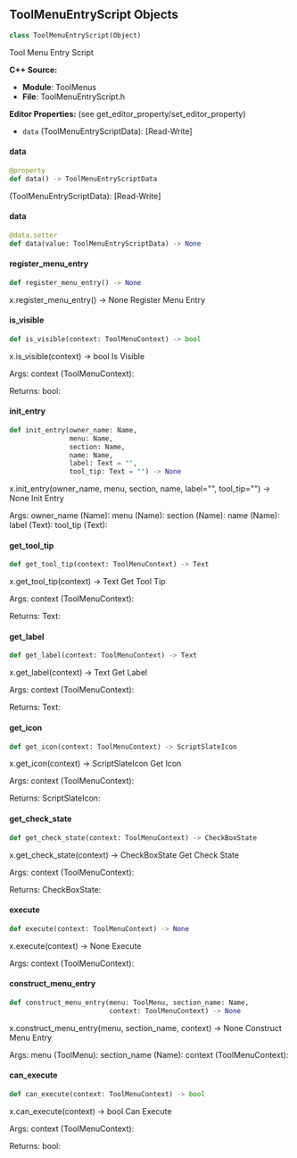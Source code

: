 ## ToolMenuEntryScript Objects

```python
class ToolMenuEntryScript(Object)
```

Tool Menu Entry Script

**C++ Source:**

- **Module**: ToolMenus
- **File**: ToolMenuEntryScript.h

**Editor Properties:** (see get_editor_property/set_editor_property)

- ``data`` (ToolMenuEntryScriptData):  [Read-Write]

<a id="unreal.ToolMenuEntryScript.data"></a>

#### data

```python
@property
def data() -> ToolMenuEntryScriptData
```

(ToolMenuEntryScriptData):  [Read-Write]

<a id="unreal.ToolMenuEntryScript.data"></a>

#### data

```python
@data.setter
def data(value: ToolMenuEntryScriptData) -> None
```

<a id="unreal.ToolMenuEntryScript.register_menu_entry"></a>

#### register_menu_entry

```python
def register_menu_entry() -> None
```

x.register_menu_entry() -> None
Register Menu Entry

<a id="unreal.ToolMenuEntryScript.is_visible"></a>

#### is_visible

```python
def is_visible(context: ToolMenuContext) -> bool
```

x.is_visible(context) -> bool
Is Visible

Args:
    context (ToolMenuContext): 

Returns:
    bool:

<a id="unreal.ToolMenuEntryScript.init_entry"></a>

#### init_entry

```python
def init_entry(owner_name: Name,
               menu: Name,
               section: Name,
               name: Name,
               label: Text = "",
               tool_tip: Text = "") -> None
```

x.init_entry(owner_name, menu, section, name, label="", tool_tip="") -> None
Init Entry

Args:
    owner_name (Name): 
    menu (Name): 
    section (Name): 
    name (Name): 
    label (Text): 
    tool_tip (Text):

<a id="unreal.ToolMenuEntryScript.get_tool_tip"></a>

#### get_tool_tip

```python
def get_tool_tip(context: ToolMenuContext) -> Text
```

x.get_tool_tip(context) -> Text
Get Tool Tip

Args:
    context (ToolMenuContext): 

Returns:
    Text:

<a id="unreal.ToolMenuEntryScript.get_label"></a>

#### get_label

```python
def get_label(context: ToolMenuContext) -> Text
```

x.get_label(context) -> Text
Get Label

Args:
    context (ToolMenuContext): 

Returns:
    Text:

<a id="unreal.ToolMenuEntryScript.get_icon"></a>

#### get_icon

```python
def get_icon(context: ToolMenuContext) -> ScriptSlateIcon
```

x.get_icon(context) -> ScriptSlateIcon
Get Icon

Args:
    context (ToolMenuContext): 

Returns:
    ScriptSlateIcon:

<a id="unreal.ToolMenuEntryScript.get_check_state"></a>

#### get_check_state

```python
def get_check_state(context: ToolMenuContext) -> CheckBoxState
```

x.get_check_state(context) -> CheckBoxState
Get Check State

Args:
    context (ToolMenuContext): 

Returns:
    CheckBoxState:

<a id="unreal.ToolMenuEntryScript.execute"></a>

#### execute

```python
def execute(context: ToolMenuContext) -> None
```

x.execute(context) -> None
Execute

Args:
    context (ToolMenuContext):

<a id="unreal.ToolMenuEntryScript.construct_menu_entry"></a>

#### construct_menu_entry

```python
def construct_menu_entry(menu: ToolMenu, section_name: Name,
                         context: ToolMenuContext) -> None
```

x.construct_menu_entry(menu, section_name, context) -> None
Construct Menu Entry

Args:
    menu (ToolMenu): 
    section_name (Name): 
    context (ToolMenuContext):

<a id="unreal.ToolMenuEntryScript.can_execute"></a>

#### can_execute

```python
def can_execute(context: ToolMenuContext) -> bool
```

x.can_execute(context) -> bool
Can Execute

Args:
    context (ToolMenuContext): 

Returns:
    bool:

<a id="unreal.ToolMenuProfileContext"></a>